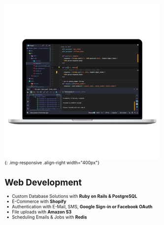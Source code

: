 ![Ruby on Rails](/assets/images/resume/rubymine_macbookpro15_mockuphone.png){: .img-responsive .align-right width="400px"}

# <i class="fa fa-gem"></i> Web Development

<ul class="fa-ul">
  <li><i class="fas fa-li fa-database" aria-hidden="true"></i>Custom Database Solutions with <strong>Ruby on Rails & PostgreSQL</strong></li>
  <li><i class="fas fa-li fa-shopping-cart" aria-hidden="true"></i>E-Commerce with <strong>Shopify</strong></li>
  <li><i class="fas fa-li fa-sign-in-alt" aria-hidden="true"></i>Authentication with E-Mail, SMS, <strong>Google Sign-in or Facebook OAuth</strong></li>
  <li><i class="fab fa-li fa-aws" aria-hidden="true"></i>File uploads with <strong>Amazon S3</strong></li>
  <li><i class="fas fa-li fa-clock" aria-hidden="true"></i>Scheduling Emails & Jobs with <strong>Redis</strong></li>
</ul>

<div style="clear: right;"></div>
